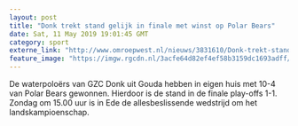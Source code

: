 ```yaml
---
layout: post
title: "Donk trekt stand gelijk in finale met winst op Polar Bears"
date: Sat, 11 May 2019 19:01:45 GMT
category: sport
externe_link: "http://www.omroepwest.nl/nieuws/3831610/Donk-trekt-stand-gelijk-in-finale-met-winst-op-Polar-Bears"
feature_image: "https://imgw.rgcdn.nl/3acfe64d82ef4ef58b3159dc1693adff/opener/3831624.jpg"
---
```


De waterpoloërs van GZC Donk uit Gouda hebben in eigen huis met 10-4 van Polar Bears gewonnen. Hierdoor is de stand in de finale play-offs 1-1. Zondag om 15.00 uur is in Ede de allesbeslissende wedstrijd om het landskampioenschap.
